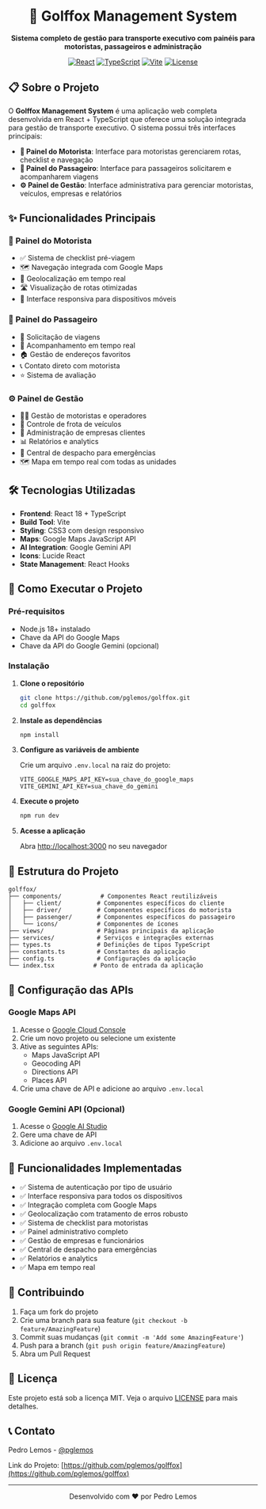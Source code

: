 <div align="center">

# 🚗 Golffox Management System

**Sistema completo de gestão para transporte executivo com painéis para motoristas, passageiros e administração**

[![React](https://img.shields.io/badge/React-18.0+-blue.svg)](https://reactjs.org/)
[![TypeScript](https://img.shields.io/badge/TypeScript-5.0+-blue.svg)](https://www.typescriptlang.org/)
[![Vite](https://img.shields.io/badge/Vite-5.0+-purple.svg)](https://vitejs.dev/)
[![License](https://img.shields.io/badge/License-MIT-green.svg)](LICENSE)

</div>

## 📋 Sobre o Projeto

O **Golffox Management System** é uma aplicação web completa desenvolvida em React + TypeScript que oferece uma solução integrada para gestão de transporte executivo. O sistema possui três interfaces principais:

- **🚗 Painel do Motorista**: Interface para motoristas gerenciarem rotas, checklist e navegação
- **👥 Painel do Passageiro**: Interface para passageiros solicitarem e acompanharem viagens
- **⚙️ Painel de Gestão**: Interface administrativa para gerenciar motoristas, veículos, empresas e relatórios

## ✨ Funcionalidades Principais

### 🚗 Painel do Motorista
- ✅ Sistema de checklist pré-viagem
- 🗺️ Navegação integrada com Google Maps
- 📍 Geolocalização em tempo real
- 🛣️ Visualização de rotas otimizadas
- 📱 Interface responsiva para dispositivos móveis

### 👥 Painel do Passageiro
- 🚖 Solicitação de viagens
- 📍 Acompanhamento em tempo real
- 🏠 Gestão de endereços favoritos
- 📞 Contato direto com motorista
- ⭐ Sistema de avaliação

### ⚙️ Painel de Gestão
- 👨‍💼 Gestão de motoristas e operadores
- 🚗 Controle de frota de veículos
- 🏢 Administração de empresas clientes
- 📊 Relatórios e analytics
- 🚨 Central de despacho para emergências
- 🗺️ Mapa em tempo real com todas as unidades

## 🛠️ Tecnologias Utilizadas

- **Frontend**: React 18 + TypeScript
- **Build Tool**: Vite
- **Styling**: CSS3 com design responsivo
- **Maps**: Google Maps JavaScript API
- **AI Integration**: Google Gemini API
- **Icons**: Lucide React
- **State Management**: React Hooks

## 🚀 Como Executar o Projeto

### Pré-requisitos
- Node.js 18+ instalado
- Chave da API do Google Maps
- Chave da API do Google Gemini (opcional)

### Instalação

1. **Clone o repositório**
   ```bash
   git clone https://github.com/pglemos/golffox.git
   cd golffox
   ```

2. **Instale as dependências**
   ```bash
   npm install
   ```

3. **Configure as variáveis de ambiente**
   
   Crie um arquivo `.env.local` na raiz do projeto:
   ```env
   VITE_GOOGLE_MAPS_API_KEY=sua_chave_do_google_maps
   VITE_GEMINI_API_KEY=sua_chave_do_gemini
   ```

4. **Execute o projeto**
   ```bash
   npm run dev
   ```

5. **Acesse a aplicação**
   
   Abra [http://localhost:3000](http://localhost:3000) no seu navegador

## 📁 Estrutura do Projeto

```
golffox/
├── components/           # Componentes React reutilizáveis
│   ├── client/          # Componentes específicos do cliente
│   ├── driver/          # Componentes específicos do motorista
│   ├── passenger/       # Componentes específicos do passageiro
│   └── icons/           # Componentes de ícones
├── views/               # Páginas principais da aplicação
├── services/            # Serviços e integrações externas
├── types.ts             # Definições de tipos TypeScript
├── constants.ts         # Constantes da aplicação
├── config.ts            # Configurações da aplicação
└── index.tsx           # Ponto de entrada da aplicação
```

## 🔧 Configuração das APIs

### Google Maps API
1. Acesse o [Google Cloud Console](https://console.cloud.google.com/)
2. Crie um novo projeto ou selecione um existente
3. Ative as seguintes APIs:
   - Maps JavaScript API
   - Geocoding API
   - Directions API
   - Places API
4. Crie uma chave de API e adicione ao arquivo `.env.local`

### Google Gemini API (Opcional)
1. Acesse o [Google AI Studio](https://makersuite.google.com/)
2. Gere uma chave de API
3. Adicione ao arquivo `.env.local`

## 🎯 Funcionalidades Implementadas

- ✅ Sistema de autenticação por tipo de usuário
- ✅ Interface responsiva para todos os dispositivos
- ✅ Integração completa com Google Maps
- ✅ Geolocalização com tratamento de erros robusto
- ✅ Sistema de checklist para motoristas
- ✅ Painel administrativo completo
- ✅ Gestão de empresas e funcionários
- ✅ Central de despacho para emergências
- ✅ Relatórios e analytics
- ✅ Mapa em tempo real

## 🤝 Contribuindo

1. Faça um fork do projeto
2. Crie uma branch para sua feature (`git checkout -b feature/AmazingFeature`)
3. Commit suas mudanças (`git commit -m 'Add some AmazingFeature'`)
4. Push para a branch (`git push origin feature/AmazingFeature`)
5. Abra um Pull Request

## 📝 Licença

Este projeto está sob a licença MIT. Veja o arquivo [LICENSE](LICENSE) para mais detalhes.

## 📞 Contato

Pedro Lemos - [@pglemos](https://github.com/pglemos)

Link do Projeto: [https://github.com/pglemos/golffox](https://github.com/pglemos/golffox)

---

<div align="center">
Desenvolvido com ❤️ por Pedro Lemos
</div>
